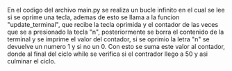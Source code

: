 En el codigo del archivo main.py se realiza un bucle infinito en el cual se lee si se oprime una tecla, ademas de esto se llama a la funcion "update_terminal", 
que recibe la tecla oprimida y el contador de las veces que se a presionado la tecla "n", posteriormente se borra el contenido de la terminal y se imprime el valor del contador, 
si se oprimio la letra "n" se devuelve un numero 1 y si no un 0. Con esto se suma este valor al contador, donde al final del ciclo while se verifica si el contrador llego a 50 
y asi culminar el ciclo.
